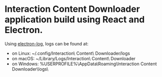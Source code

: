 # Interaction Content Downloader application build using React and Electron.

Using [electron-log](https://www.npmjs.com/package/electron-log), logs can be found at:
- on Linux: ~/.config/Interaction\ Content\ Downloader/logs
- on macOS: ~/Library/Logs/Interaction\ Content\ Downloader
- on Windows: %USERPROFILE%\AppData\Roaming\Interaction Content Downloader\logs\

